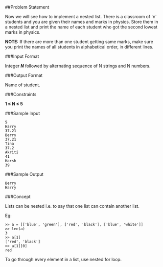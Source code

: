 ##Problem Statement

Now we will see how to implement a nested list. There is a classroom of 'n' students and you are given their names and marks in physics. Store them in a nested list and print the name of each student who got the second lowest marks in physics.

**NOTE:** If there are more than one student getting same marks, make sure you print the names of all students in alphabetical order, in different lines.

###Input Format

Integer ***N*** followed by alternating sequence of N strings and N numbers.

###Output Format

Name of student.

###Constraints

**1 ≤ N ≤ 5**

###Sample Input

    5
    Harry
    37.21
    Berry
    37.21
    Tina
    37.2
    Akriti
    41
    Harsh
    39

###Sample Output

    Berry
    Harry

###Concept

Lists can be nested i.e. to say that one list can contain another list. 

Eg: 

    >> a = [['blue', 'green'], ['red', 'black'], ['blue', 'white']] 
    >> len(a) 
    3 
    >> a[1] 
    ['red', 'black'] 
    >> a[1][0] 
    red

To go through every element in a list, use nested for loop.
